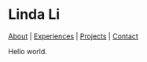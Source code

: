 # Linda Li

[About]({site.baseurl}about.html) \| [Experiences]({site.baseurl}experiences.html) \| [Projects]({site.baseurl}projects.html) \| [Contact]({site.baseurl}contact.html)

Hello world.

